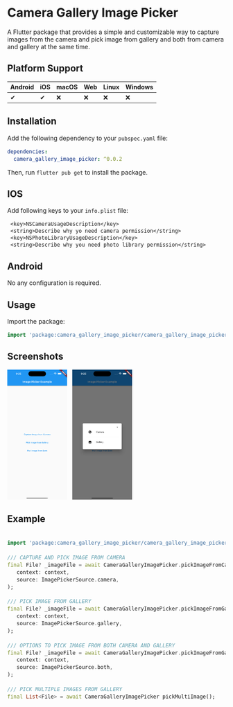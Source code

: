 # Camera Gallery Image Picker

A Flutter package that provides a simple and customizable way to capture images from the camera and pick image from gallery and both from camera and gallery at the same time.

## Platform Support

| Android | iOS | macOS | Web | Linux | Windows |
|---------|-----|-------|-----|-------|---------|
| ✔       | ✔   | :x:   | :x: | :x:   | :x:     |

## Installation

Add the following dependency to your `pubspec.yaml` file:

```yaml
dependencies:
  camera_gallery_image_picker: ^0.0.2
```

Then, run `flutter pub get` to install the package.

## IOS
Add following keys to your `info.plist` file:

```
 <key>NSCameraUsageDescription</key>
 <string>Describe why yo need camera permission</string>
 <key>NSPhotoLibraryUsageDescription</key>
 <string>Describe why you need photo library permission</string>
```

## Android
No any configuration is required.

## Usage
Import the package:
```dart
import 'package:camera_gallery_image_picker/camera_gallery_image_picker.dart';
```


## Screenshots
<img src="./screenshots/1.png" height="300cm"/>
&nbsp
<img src="./screenshots/2.png" height="300cm"/>

## Example
```dart

import 'package:camera_gallery_image_picker/camera_gallery_image_picker.dart';

/// CAPTURE AND PICK IMAGE FROM CAMERA
final File? _imageFile = await CameraGalleryImagePicker.pickImageFromCamera(
   context: context,
   source: ImagePickerSource.camera,
);

/// PICK IMAGE FROM GALLERY
final File? _imageFile = await CameraGalleryImagePicker.pickImageFromGallery(
   context: context,
   source: ImagePickerSource.gallery,
);

/// OPTIONS TO PICK IMAGE FROM BOTH CAMERA AND GALLERY
final File? _imageFile = await CameraGalleryImagePicker.pickImageFromGallery(
   context: context,
   source: ImagePickerSource.both,
);

/// PICK MULTIPLE IMAGES FROM GALLERY
final List<File> = await CameraGalleryImagePicker pickMultiImage();

```